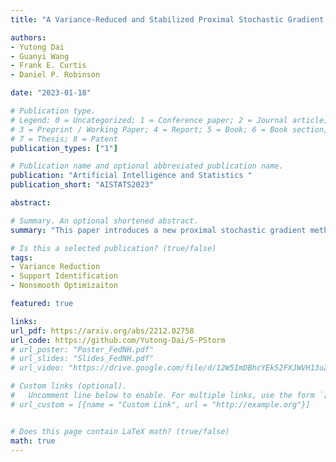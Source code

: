 ```yaml
---
title: "A Variance-Reduced and Stabilized Proximal Stochastic Gradient Method with Support Identification Guarantees for Structured Optimization (AISTATS, 2023)"

authors:
- Yutong Dai
- Guanyi Wang
- Frank E. Curtis
- Daniel P. Robinson

date: "2023-01-18"

# Publication type.
# Legend: 0 = Uncategorized; 1 = Conference paper; 2 = Journal article;
# 3 = Preprint / Working Paper; 4 = Report; 5 = Book; 6 = Book section;
# 7 = Thesis; 8 = Patent
publication_types: ["1"]

# Publication name and optional abbreviated publication name.
publication: "Artificial Intelligence and Statistics "
publication_short: "AISTATS2023"

abstract: 

# Summary. An optional shortened abstract.
summary: "This paper introduces a new proximal stochastic gradient method with variance reduction and stabilization for minimizing the sum of a convex stochastic function and a group sparsity-inducing regularization function. Since the method may be viewed as a stabilized version of the recently proposed algorithm PStorm, we call our algorithm S-PStorm. Our analysis shows that S-PStorm has strong convergence results. In particular, we prove an upper bound on the number of iterations required by S-PStorm before its iterates correctly identify (with high probability) an optimal support (i.e., the zero and nonzero structure of an optimal solution). Most algorithms in the literature with such a support identification property use variance reduction techniques that require either periodically evaluating an exact gradient or storing a history of stochastic gradients. Unlike these methods, S-PStorm achieves variance reduction without requiring either of these, which is advantageous. Moreover, our support-identification result for S-PStorm shows that, with high probability, an optimal support will be identified correctly in all iterations with the index above a threshold. We believe that this type of result is new to the literature since the few existing other results prove that the optimal support is identified with high probability at each iteration with a sufficiently large index (meaning that the optimal support might be identified in some iterations, but not in others). Numerical experiments on regularized logistic loss problems show that S-PStorm outperforms existing methods in various metrics that measure how efficiently and robustly iterates of an algorithm identify an optimal support."

# Is this a selected publication? (true/false)
tags:
- Variance Reduction
- Support Identification
- Nonsmooth Optimizaiton

featured: true

links:
url_pdf: https://arxiv.org/abs/2212.02758
url_code: https://github.com/Yutong-Dai/S-PStorm
# url_poster: "Poster_FedNH.pdf"
# url_slides: "Slides_FedNH.pdf"
# url_video: "https://drive.google.com/file/d/12W5ImDBhcYEk52FXJWVH13uZFWzY85Kk/view?usp=share_link"

# Custom links (optional).
#   Uncomment line below to enable. For multiple links, use the form `[{...}, {...}, {...}]`.
# url_custom = [{name = "Custom Link", url = "http://example.org"}]


# Does this page contain LaTeX math? (true/false)
math: true
---
```

